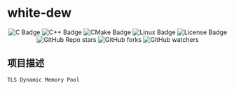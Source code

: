 # white-dew
<div align="center">
    <img alt="C Badge" src="https://img.shields.io/badge/C-3e4aac?logo=c&logoColor=fff&style=flat"/>
    <img alt="C++ Badge" src="https://img.shields.io/badge/C%2B%2B-00599C?logo=cplusplus&logoColor=fff&style=flat"/>
    <img alt="CMake Badge" src="https://img.shields.io/badge/CMake-cf3d7e?logo=cmake&logoColor=fff&color=cf3d7e&style=flat"/>
    <img alt="Linux Badge" src="https://img.shields.io/badge/Linux-FCC624?logo=linux&logoColor=000&color=yellow&style=flat"/>
    <img alt="License Badge" src="https://img.shields.io/github/license/vshowc/white-dew"/>
</div>
<div align="center">
    <img alt="GitHub Repo stars" src="https://img.shields.io/github/stars/vshowc/white-dew?style=social">
    <img alt="GitHub forks" src="https://img.shields.io/github/forks/vshowc/white-dew?style=social">
    <img alt="GitHub watchers" src="https://img.shields.io/github/watchers/vshowc/white-dew?style=social">
</div>


## 项目描述
```
TLS Dynamic Memory Pool
```
